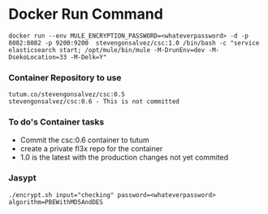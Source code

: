 # Docker Run Command

```
docker run --env MULE_ENCRYPTION_PASSWORD=<whateverpassword> -d -p 8082:8082 -p 9200:9200  stevengonsalvez/csc:1.0 /bin/bash -c "service elasticsearch start; /opt/mule/bin/mule -M-DrunEnv=dev -M-DsekoLocation=33 -M-Delk=Y"
```

### Container Repository to use

```
tutum.co/stevengonsalvez/csc:0.5
stevengonsalvez/csc:0.6 - This is not committed
```



### To do's Container tasks

 - Commit the csc:0.6 container to tutum
 - create a private fl3x repo for the container
 - 1.0 is the latest with the production changes not yet commited


### Jasypt

```
./encrypt.sh input="checking" password=<whateverpassword> algorithm=PBEWithMD5AndDES
```
